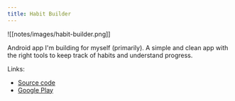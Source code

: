 ```yaml
---
title: Habit Builder
---
```


![[notes/images/habit-builder.png]]

Android app I'm building for myself (primarily). A simple and clean app with the right tools to keep track of habits and understand progress.

Links:
- [Source code](https://github.com/ofalvai/HabitBuilder)
- [Google Play](https://play.google.com/store/apps/details?id=com.ofalvai.habittracker)
